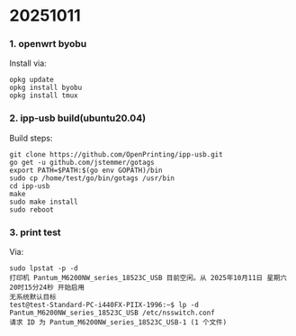 # 20251011
### 1. openwrt byobu
Install via:   

```
opkg update
opkg install byobu
opkg install tmux
```
### 2. ipp-usb build(ubuntu20.04)
Build steps:    

```
git clone https://github.com/OpenPrinting/ipp-usb.git
go get -u github.com/jstemmer/gotags
export PATH=$PATH:$(go env GOPATH)/bin
sudo cp /home/test/go/bin/gotags /usr/bin
cd ipp-usb
make
sudo make install
sudo reboot
```

### 3. print test
Via:     

```
sudo lpstat -p -d
打印机 Pantum_M6200NW_series_18523C_USB 目前空闲。从 2025年10月11日 星期六 20时15分24秒 开始启用
无系统默认目标
test@test-Standard-PC-i440FX-PIIX-1996:~$ lp -d  Pantum_M6200NW_series_18523C_USB /etc/nsswitch.conf
请求 ID 为 Pantum_M6200NW_series_18523C_USB-1 (1 个文件)
```
